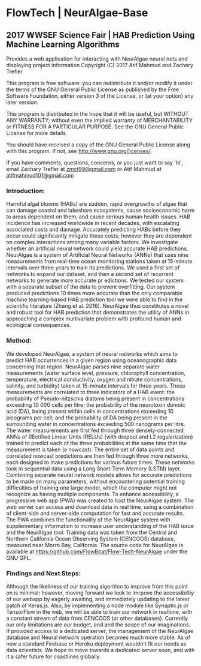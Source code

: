 # FlowTech | NeurAlgae-Base
## 2017 WWSEF Science Fair | HAB Prediction Using Machine Learning Algorithms

Provides a web application for interacting with NeurAlgae neural nets and displaying project information
Copyright (C) 2017 Atif Mahmud and Zachary Trefler

This program is free software: you can redistribute it and/or modify
it under the terms of the GNU General Public License as published by
the Free Software Foundation, either version 3 of the License, or
(at your option) any later version.

This program is distributed in the hope that it will be useful,
but WITHOUT ANY WARRANTY; without even the implied warranty of
MERCHANTABILITY or FITNESS FOR A PARTICULAR PURPOSE.  See the
GNU General Public License for more details.

You should have received a copy of the GNU General Public License
along with this program.  If not, see <http://www.gnu.org/licenses/>.

If you have comments, questions, concerns, or you just want to say 'hi',
email Zachary Trefler at zmct99@gmail.com or Atif Mahmud at atifmahmud101@gmail.com

### Introduction:
Harmful algal blooms (HABs) are sudden, rapid overgrowths of algae that can damage coastal and lakeshore ecosystems, cause socioeconomic harm to areas dependent on them, and cause serious human health issues. HAB incidence has increased worldwide in recent decades, with escalating associated costs and damage. Accurately predicting HABs before they occur could significantly mitigate these costs; however they are dependent on complex interactions among many variable factors. We investigate whether an artificial neural network could yield accurate HAB predictions. NeurAlgae is a system of Artificial Neural Networks (ANNs) that uses nine measurements from real-time ocean monitoring stations taken at 15-minute intervals over three years to train its predictions. We used a first set of networks to expand our dataset, and then a second set of recurrent networks to generate more accurate pr edictions. We tested our system with a separate subset of the data to prevent overfitting. Our system produced predictions 10 times more accurate than the only comparable machine learning-based HAB prediction tool we were able to find in the scientific literature (Zhang et al. 2016). NeurAlgae thus constitutes a novel and robust tool for HAB prediction that demonstrates the utility of ANNs in approaching a complex multivariate problem with profound human and ecological consequences.

### Method:
We developed NeurAlgae, a system of neural networks which aims to predict HAB occurrences in a given region using oceanographic data concerning that region. NeurAlgae parses nine separate water measurements (water surface level, pressure, chlorophyll concentration, temperature, electrical conductivity, oxygen and nitrate concentrations, salinity, and turbidity) taken at 15-minute intervals for three years. These measurements are correlated to three indicators of a HAB event: the probability of Pseudo-nitzschia diatoms being present in concentrations exceeding 10 000 cells per litre; the probability of the neurotoxin domoic acid (DA), being present within cells in concentrations exceeding 10 picograms per cell; and the probability of DA being present in the surrounding water in concentrations exceeding 500 nanograms per litre. The water measurements are first fed through three densely-connected ANNs of REctified Linear Units (RELUs) (with dropout and L2 regularization) trained to predict each of the three probabilities at the same time that the measurement is taken (a nowcast). The entire set of data points and correlated nowcast predictions are then fed through three more networks, each designed to make predictions for various future times. These networks took in sequential data using a Long Short-Term Memory (LSTM) layer. Combining separate neural network models allows for accurate predictions to be made on many parameters, without encountering potential training difficulties of training one large model, which the computer might not recognize as having multiple components.
	To enhance accessibility, a progressive web app (PWA) was created to host the NeurAlgae system. The web server can access and download data in real time, using a combination of client-side and server-side computation for fast and accurate results. The PWA combines the functionality of the NeurAlgae system with supplementary information to increase user understanding of the HAB issue and the NeurAlgae tool.
Training data was taken from the Central and Northern California Ocean Observing System (CENCOOS) database, measured near Morro Bay, California. The source code for NeurAlgae is available at https://github.com/FlowBoat/Flow-Tech-NeurAlgae under the GNU GPL.


### Findings and Next Steps:
Although the likeliness of our training algorithm to improve from this point on is minimal; however, moving forward we look to imrpove the accessibiltiy of our webapp by eagerly awaiting, and immediately updating to the latest patch of Keras.js. Also, by implementing a node module like Synaptic.js or TensorFlow in the web, we will be able to train our network in realtime, with a constant stream of data from CENCOOS (or other databases). Currently our only limitations are our budget, and and the scope of our imaginations. If provided access to a dedicated server, the management of the NeurAlgae database and Neural network operation becomes much more stable. As of now a standard Firebase or Heroku deployment wouldn't fit our needs as data scientists. We hope to move towards a dedicated server soon, and with it a safer future for coastlines globally.
